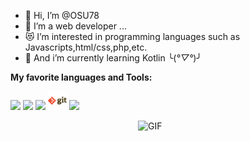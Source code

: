 - 👋 Hi, I’m @OSU78 
- 👀 I’m a web developer ...
- 😻 I’m interested in programming languages such as Javascripts,html/css,php,etc.
- 🌱 And i’m currently learning Kotlin ╰(*°▽°*)╯

**My favorite languages and Tools:**  

<code><img height="30" src="https://devclub.fr/static/media/icon.4e0c97009b885bfa75c5412262a46f5f.svg"></code>
<code><img height="30" src="https://devclub.fr/static/media/icon.8d9549db1a0f5d73a35aa5dab48a09f9.svg"></code>
<code><img height="30" src="https://devclub.fr/static/media/icon.4c1b5332c1b1057928f6f06cf972c91c.svg"></code>
<code><img height="30" src="https://raw.githubusercontent.com/github/explore/5c058a388828bb5fde0bcafd4bc867b5bb3f26f3/topics/git/git.png"></code>
<code><img height="30" src="https://devclub.fr/static/media/icon.7bc394e86ea1f692d59a3d484ad156af.svg"></code>

<img align="right" alt="GIF" src="https://media.giphy.com/media/Y4bzv6DYbYzy8jDnoW/giphy.gif" width="300px" />

